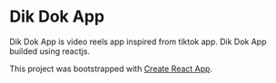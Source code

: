 # Dik Dok App
Dik Dok App is video reels app inspired from tiktok app.
Dik Dok App builded using reactjs.

This project was bootstrapped with [Create React App](https://github.com/facebook/create-react-app).
